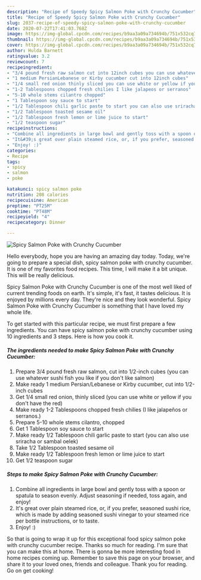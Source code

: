 ```yaml
---
description: "Recipe of Speedy Spicy Salmon Poke with Crunchy Cucumber"
title: "Recipe of Speedy Spicy Salmon Poke with Crunchy Cucumber"
slug: 2037-recipe-of-speedy-spicy-salmon-poke-with-crunchy-cucumber
date: 2020-07-22T17:41:03.768Z
image: https://img-global.cpcdn.com/recipes/b9aa3a09a734694b/751x532cq70/spicy-salmon-poke-with-crunchy-cucumber-recipe-main-photo.jpg
thumbnail: https://img-global.cpcdn.com/recipes/b9aa3a09a734694b/751x532cq70/spicy-salmon-poke-with-crunchy-cucumber-recipe-main-photo.jpg
cover: https://img-global.cpcdn.com/recipes/b9aa3a09a734694b/751x532cq70/spicy-salmon-poke-with-crunchy-cucumber-recipe-main-photo.jpg
author: Hulda Barnett
ratingvalue: 3.2
reviewcount: 7
recipeingredient:
- "3/4 pound fresh raw salmon cut into 12inch cubes you can use whatever sushi fish you like if you dont like salmon"
- "1 medium PersianLebanese or Kirby cucumber cut into 12inch cubes"
- "1/4 small red onion thinly sliced you can use white or yellow if you dont have the red"
- "1-2 Tablespoons chopped fresh chilies I like jalapeos or serranos"
- "5-10 whole stems cilantro chopped"
- "1 Tablespoon soy sauce to start"
- "1/2 Tablespoon chili garlic paste to start you can also use sriracha or sambal oelek"
- "1/2 Tablespoon toasted sesame oil"
- "1/2 Tablespoon fresh lemon or lime juice to start"
- "1/2 teaspoon sugar"
recipeinstructions:
- "Combine all ingredients in large bowl and gently toss with a spoon or spatula to season evenly. Adjust seasoning if needed, toss again, and enjoy!"
- "It&#39;s great over plain steamed rice, or, if you prefer, seasoned sushi rice, which is made by adding seasoned sushi vinegar to your steamed rice per bottle instructions, or to taste."
- "Enjoy! :)"
categories:
- Recipe
tags:
- spicy
- salmon
- poke

katakunci: spicy salmon poke 
nutrition: 208 calories
recipecuisine: American
preptime: "PT25M"
cooktime: "PT48M"
recipeyield: "4"
recipecategory: Dinner

---
```



![Spicy Salmon Poke with Crunchy Cucumber](https://img-global.cpcdn.com/recipes/b9aa3a09a734694b/751x532cq70/spicy-salmon-poke-with-crunchy-cucumber-recipe-main-photo.jpg)

Hello everybody, hope you are having an amazing day today. Today, we're going to prepare a special dish, spicy salmon poke with crunchy cucumber. It is one of my favorites food recipes. This time, I will make it a bit unique. This will be really delicious.

Spicy Salmon Poke with Crunchy Cucumber is one of the most well liked of current trending foods on earth. It's simple, it's fast, it tastes delicious. It is enjoyed by millions every day. They're nice and they look wonderful. Spicy Salmon Poke with Crunchy Cucumber is something that I have loved my whole life.




To get started with this particular recipe, we must first prepare a few ingredients. You can have spicy salmon poke with crunchy cucumber using 10 ingredients and 3 steps. Here is how you cook it.

<!--inarticleads1-->

##### The ingredients needed to make Spicy Salmon Poke with Crunchy Cucumber:

1. Prepare 3/4 pound fresh raw salmon, cut into 1/2-inch cubes (you can use whatever sushi fish you like if you don&#39;t like salmon)
1. Make ready 1 medium Persian/Lebanese or Kirby cucumber, cut into 1/2-inch cubes
1. Get 1/4 small red onion, thinly sliced (you can use white or yellow if you don&#39;t have the red)
1. Make ready 1-2 Tablespoons chopped fresh chilies (I like jalapeños or serranos.)
1. Prepare 5-10 whole stems cilantro, chopped
1. Get 1 Tablespoon soy sauce to start
1. Make ready 1/2 Tablespoon chili garlic paste to start (you can also use sriracha or sambal oelek)
1. Take 1/2 Tablespoon toasted sesame oil
1. Make ready 1/2 Tablespoon fresh lemon or lime juice to start
1. Get 1/2 teaspoon sugar




<!--inarticleads2-->

##### Steps to make Spicy Salmon Poke with Crunchy Cucumber:

1. Combine all ingredients in large bowl and gently toss with a spoon or spatula to season evenly. Adjust seasoning if needed, toss again, and enjoy!
1. It&#39;s great over plain steamed rice, or, if you prefer, seasoned sushi rice, which is made by adding seasoned sushi vinegar to your steamed rice per bottle instructions, or to taste.
1. Enjoy! :)




So that is going to wrap it up for this exceptional food spicy salmon poke with crunchy cucumber recipe. Thanks so much for reading. I'm sure that you can make this at home. There is gonna be more interesting food in home recipes coming up. Remember to save this page on your browser, and share it to your loved ones, friends and colleague. Thank you for reading. Go on get cooking!
